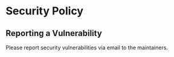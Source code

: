 # Security Policy

## Reporting a Vulnerability

Please report security vulnerabilities via email to the maintainers.
